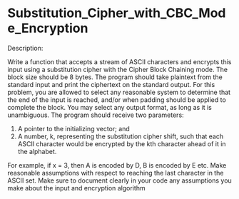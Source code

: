 # Substitution_Cipher_with_CBC_Mode_Encryption

Description:

Write a function that accepts a stream of ASCII characters and encrypts this input
using a substitution cipher with the Cipher Block Chaining mode. The block size
should be 8 bytes. The program should take plaintext from the standard input and
print the ciphertext on the standard output. For this problem, you are allowed to select
any reasonable system to determine that the end of the input is reached, and/or when
padding should be applied to complete the block. You may select any output format,
as long as it is unambiguous. The program should receive two parameters:

1. A pointer to the initializing vector; and
2. A number, k, representing the substitution cipher shift, such that each ASCII character would be encrypted by the kth character ahead of it in the alphabet.

For example, if x = 3, then A is encoded by D, B is encoded by E etc. Make reasonable assumptions with respect to reaching the last character in the ASCII set.
Make sure to document clearly in your code any assumptions you make about the
input and encryption algorithm